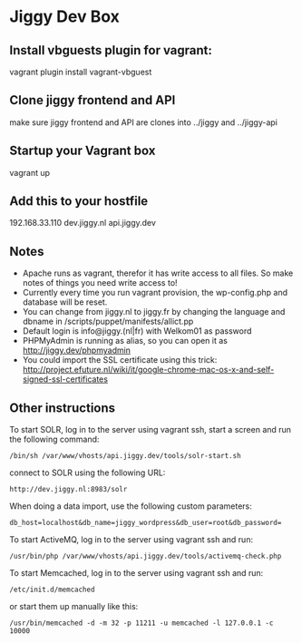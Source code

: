 # Jiggy Dev Box

## Install vbguests plugin for vagrant:
vagrant plugin install vagrant-vbguest

## Clone jiggy frontend and API
make sure jiggy frontend and API are clones into ../jiggy and ../jiggy-api

## Startup your Vagrant box
vagrant up

## Add this to your hostfile
192.168.33.110     dev.jiggy.nl   api.jiggy.dev

## Notes
- Apache runs as vagrant, therefor it has write access to all files. So make notes of things you need write access to!
- Currently every time you run vagrant provision, the wp-config.php and database will be reset.
- You can change from jiggy.nl to jiggy.fr by changing the language and dbname in /scripts/puppet/manifests/allict.pp
- Default login is info@jiggy.(nl|fr) with Welkom01 as password
- PHPMyAdmin is running as alias, so you can open it as http://jiggy.dev/phpmyadmin
- You could import the SSL certificate using this trick: 
  http://project.efuture.nl/wiki/it/google-chrome-mac-os-x-and-self-signed-ssl-certificates 

## Other instructions
To start SOLR, log in to the server using vagrant ssh, 
start a screen and run the following command:

    /bin/sh /var/www/vhosts/api.jiggy.dev/tools/solr-start.sh
    
connect to SOLR using the following URL:

    http://dev.jiggy.nl:8983/solr    
When doing a data import, use the following custom parameters:

    db_host=localhost&db_name=jiggy_wordpress&db_user=root&db_password=
To start ActiveMQ, log in to the server using vagrant ssh and run:

    /usr/bin/php /var/www/vhosts/api.jiggy.dev/tools/activemq-check.php
To start Memcached, log in to the server using vagrant ssh and run:
    
    /etc/init.d/memcached
or start them up manually like this:
    
    /usr/bin/memcached -d -m 32 -p 11211 -u memcached -l 127.0.0.1 -c 10000

